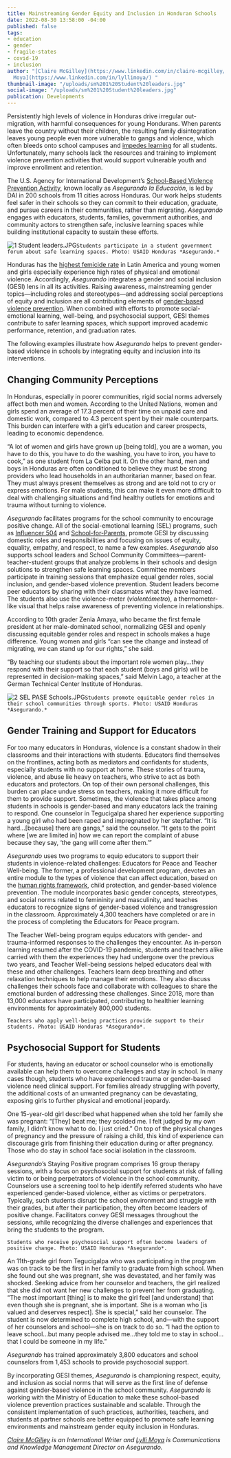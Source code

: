 ```yaml
---
title: Mainstreaming Gender Equity and Inclusion in Honduran Schools
date: 2022-08-30 13:58:00 -04:00
published: false
tags:
- education
- gender
- fragile-states
- covid-19
- inclusion
author: "[Claire McGilley](https://www.linkedin.com/in/claire-mcgilley/) and [Lylli
  Moya](https://www.linkedin.com/in/lyllimoya/) "
thumbnail-image: "/uploads/sm%201%20Student%20leaders.jpg"
social-image: "/uploads/sm%201%20Student%20leaders.jpg"
publication: Developments
---
```


Persistently high levels of violence in Honduras drive irregular out-migration, with harmful consequences for young Hondurans. When parents leave the country without their children, the resulting family disintegration leaves young people even more vulnerable to gangs and violence, which often bleeds onto school campuses and [impedes learning](https://www.usaid.gov/sites/default/files/documents/USAID_Honduras_CDCS_Public_Version_CLEAN_b.pdf) for all students. Unfortunately, many schools lack the resources and training to implement violence prevention activities that would support vulnerable youth and improve enrollment and retention. 

The U.S. Agency for International Development’s [School-Based Violence Prevention Activity](https://www.dai.com/our-work/projects/honduras-securing-education), known locally as *Asegurando la Educación*, is led by DAI in 200 schools from 11 cities across Honduras. Our work helps students feel safer in their schools so they can commit to their education, graduate, and pursue careers in their communities, rather than migrating. *Asegurando* engages with educators, students, families, government authorities, and community actors to strengthen safe, inclusive learning spaces while building institutional capacity to sustain these efforts. 

![1 Student leaders.JPG](/uploads/1%20Student%20leaders.JPG)`Students participate in a student government forum about safe learning spaces. Photo: USAID Honduras *Asegurando.*`

Honduras has the [highest femicide rate](https://unsdg.un.org/latest/stories/violence-against-women-other-pandemic-impacting-honduras#:~:text=Honduras%20has%20the%20highest%20femicide%20rate%20in%20the%20Latin%20American,have%20lost%20their%20lives%20violently) in Latin America and young women and girls especially experience high rates of physical and emotional violence. Accordingly, *Asegurando* integrates a gender and social inclusion (GESI) lens in all its activities. Raising awareness, mainstreaming gender topics—including roles and stereotypes—and addressing social perceptions of equity and inclusion are all contributing elements of [gender-based violence prevention](https://www.coe.int/en/web/gender-matters). When combined with efforts to promote social-emotional learning, well-being, and psychosocial support, GESI themes contribute to safer learning spaces, which support improved academic performance, retention, and graduation rates. 

The following examples illustrate how *Asegurando* helps to prevent gender-based violence in schools by integrating equity and inclusion into its interventions. 

## Changing Community Perceptions

In Honduras, especially in poorer communities, rigid social norms adversely affect both men and women. According to the United Nations, women and girls spend an average of 17.3 percent of their time on unpaid care and domestic work, compared to 4.3 percent spent by their male counterparts. This burden can interfere with a girl’s education and career prospects, leading to economic dependence.

“A lot of women and girls have grown up [being told], you are a woman, you have to do this, you have to do the washing, you have to iron, you have to cook,” as one student from La Ceiba put it. On the other hand, men and boys in Honduras are often conditioned to believe they must be strong providers who lead households in an authoritarian manner, based on fear. They must always present themselves as strong and are told not to cry or express emotions. For male students, this can make it even more difficult to deal with challenging situations and find healthy outlets for emotions and trauma without turning to violence. 

*Asegurando* facilitates programs for the school community to encourage positive change. All of the social-emotional learning (SEL) programs, such as [Influencer 504](https://www.youtube.com/watch?v=OMDqmGBWgFM&list=PLUkTqAE0ApJU9hhFmMV6PlH9UiAEw0OQ7) and [School-for-Parents](https://www.youtube.com/playlist?list=PLUkTqAE0ApJU4f3TpAqAqjjqCJ7QpxH3D), promote GESI by discussing domestic roles and responsibilities and focusing on issues of equity, equality, empathy, and respect, to name a few examples. *Asegurando* also supports school leaders and School Community Committees—parent-teacher-student groups that analyze problems in their schools and design solutions to strengthen safe learning spaces. Committee members participate in training sessions that emphasize equal gender roles, social inclusion, and gender-based violence prevention. Student leaders become peer educators by sharing with their classmates what they have learned. The students also use the violence-meter (*violentómetro*), a thermometer-like visual that helps raise awareness of preventing violence in relationships. 

According to 10th grader Zenia Amaya, who became the first female president at her male-dominated school, normalizing GESI and openly discussing equitable gender roles and respect in schools makes a huge difference. Young women and girls “can see the change and instead of migrating, we can stand up for our rights,” she said. 

“By teaching our students about the important role women play…they respond with their support so that each student (boys and girls) will be represented in decision-making spaces,” said Melvin Lago, a teacher at the German Technical Center Institute of Honduras. 

![2 SEL PASE Schools.JPG](/uploads/2%20SEL%20PASE%20Schools.JPG)`Students promote equitable gender roles in their school communities through sports. Photo: USAID Honduras *Asegurando.*`

## Gender Training and Support for Educators

For too many educators in Honduras, violence is a constant shadow in their classrooms and their interactions with students. Educators find themselves on the frontlines, acting both as mediators and confidants for students, especially students with no support at home. These stories of trauma, violence, and abuse lie heavy on teachers, who strive to act as both educators and protectors. On top of their own personal challenges, this burden can place undue stress on teachers, making it more difficult for them to provide support. Sometimes, the violence that takes place among students in schools is gender-based and many educators lack the training to respond. One counselor in Tegucigalpa shared her experience supporting a young girl who had been raped and impregnated by her stepfather. “It is hard…[because] there are gangs,” said the counselor. “It gets to the point where [we are limited in] how we can report the complaint of abuse because they say, ‘the gang will come after them.’”

*Asegurando* uses two programs to equip educators to support their students in violence-related challenges: Educators for Peace and Teacher Well-being. The former, a professional development program, devotes an entire module to the types of violence that can affect education, based on the [human rights framework](https://www.un.org/en/about-us/universal-declaration-of-human-rights), child protection, and gender-based violence prevention. The module incorporates basic gender concepts, stereotypes, and social norms related to femininity and masculinity, and teaches educators to recognize signs of gender-based violence and transgression in the classroom. Approximately 4,300 teachers have completed or are in the process of completing the Educators for Peace program.  

The Teacher Well-being program equips educators with gender- and trauma-informed responses to the challenges they encounter. As in-person learning resumed after the COVID-19 pandemic, students and teachers alike carried with them the experiences they had undergone over the previous two years, and Teacher Well-being sessions helped educators deal with these and other challenges. Teachers learn deep breathing and other relaxation techniques to help manage their emotions. They also discuss challenges their schools face and collaborate with colleagues to share the emotional burden of addressing these challenges. Since 2018, more than 13,000 educators have participated, contributing to healthier learning environments for approximately 800,000 students.

`Teachers who apply well-being practices provide support to their students. Photo: USAID Honduras *Asegurando*.`

## Psychosocial Support for Students

For students, having an educator or school counselor who is emotionally available can help them to overcome challenges and stay in school. In many cases though, students who have experienced trauma or gender-based violence need clinical support. For families already struggling with poverty, the additional costs of an unwanted pregnancy can be devastating, exposing girls to further physical and emotional jeopardy. 

One 15-year-old girl described what happened when she told her family she was pregnant: “[They] beat me; they scolded me. I felt judged by my own family, I didn’t know what to do. I just cried.” On top of the physical changes of pregnancy and the pressure of raising a child, this kind of experience can discourage girls from finishing their education during or after pregnancy. Those who do stay in school face social isolation in the classroom. 

*Asegurando*’s Staying Positive program comprises 16 group therapy sessions, with a focus on psychosocial support for students at risk of falling victim to or being perpetrators of violence in the school community. Counselors use a screening tool to help identify referred students who have experienced gender-based violence, either as victims or perpetrators. Typically, such students disrupt the school environment and struggle with their grades, but after their participation, they often become leaders of positive change. Facilitators convey GESI messages throughout the sessions, while recognizing the diverse challenges and experiences that bring the students to the program. 

`Students who receive psychosocial support often become leaders of positive change. Photo: USAID Honduras *Asegurando*.`

An 11th-grade girl from Tegucigalpa who was participating in the program was on track to be the first in her family to graduate from high school. When she found out she was pregnant, she was devastated, and her family was shocked. Seeking advice from her counselor and teachers, the girl realized that she did not want her new challenges to prevent her from graduating. “The most important [thing] is to make the girl feel [and understand] that even though she is pregnant, she is important. She is a woman who [is valued and deserves respect]. She is special,” said her counselor. The student is now determined to complete high school, and—with the support of her counselors and school—she is on track to do so. “I had the option to leave school…but many people advised me…they told me to stay in school…that I could be someone in my life.”

*Asegurando* has trained approximately 3,800 educators and school counselors from 1,453 schools to provide psychosocial support.  

By incorporating GESI themes, *Asegurando* is championing respect, equity, and inclusion as social norms that will serve as the first line of defense against gender-based violence in the school community. *Asegurando* is working with the Ministry of Education to make these school-based violence prevention practices sustainable and scalable. Through the consistent implementation of such practices, authorities, teachers, and students at partner schools are better equipped to promote safe learning environments and mainstream gender equity inclusion in Honduras.

*[Claire McGilley](https://www.linkedin.com/in/claire-mcgilley/) is an International Writer and [Lylli Moya](https://www.linkedin.com/in/lyllimoya/) is Communications and Knowledge Management Director on Asegurando.* 